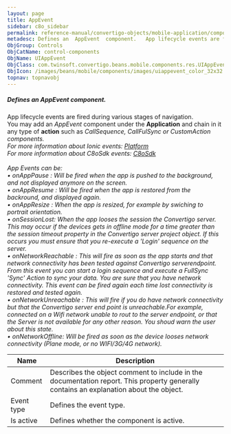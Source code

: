 ```yaml
---
layout: page
title: AppEvent
sidebar: c8o_sidebar
permalink: reference-manual/convertigo-objects/mobile-application/components/control-components/appevent/
metadesc: Defines an  AppEvent  component.   App lifecycle events are fired during various stages of navigation. You may add an  AppEvent  component under the  
ObjGroup: Controls
ObjCatName: control-components
ObjName: UIAppEvent
ObjClass: com.twinsoft.convertigo.beans.mobile.components.res.UIAppEvent
ObjIcon: /images/beans/mobile/components/images/uiappevent_color_32x32.png
topnav: topnavobj
---
```

##### Defines an <i>AppEvent</i> component. <br/>

 App lifecycle events are fired during various stages of navigation.</br>You may add an <i>AppEvent</i> component under the <b>Application</b> and chain in it any type of <b>action</b> such as <i>CallSequence<i>, <i>CallFulSync<i> or <i>CustomAction<i> components.<br/>
For more information about Ionic events: <a href='https://ionicframework.com/docs/v3/api/platform/Platform/' target='_blank'>Platform</a><br/>
For more information about C8oSdk events: <a href='#' target='_blank'>C8oSdk</a><br /><br />App Events can be:<br />• onAppPause : Will be fired when the app is pushed to the background, and not displayed anymore on the screen.<br />• onAppResume : Will be fired when the app is restored from the backround, and displayed again.<br />• onAppResize : When the app is resized, for example by swiching to portrait orientation.<br />• onSessionLost: When the app looses the session the Convertigo server. This may occur if the devices gets in offline mode for a time greater than the session timeout property in the Convertigo server project object. If this occurs you must ensure that you re-execute a 'Login' sequence on the server.<br />• onNetworkReachable : This will fire as soon as the app starts and that network connectivity has been tested against Convertigo serverendpoint. From this event you can start a login sequence and execute a FullSync 'Sync' Action to sync your data. You are sure that you have network connectivity. This event can be fired again each time lost connectivity is restored and tested again.<br />• onNetworkUnreachable : This will fire if you do have network connectivity but that the Convertigo server  end point is unreachable.For example, connected on a Wifi network unable to rout to the server endpoint, or that the Server is not available for any other reason. You shoud warn the user about this state.<br />• onNetworkOffline: Will be fired as soon as the device looses network connectivity (Plane mode, or no WIFI/3G/4G network).

Name | Description 
--- | ---
Comment | Describes the object comment to include in the documentation report.  This property generally contains an explanation about the object. 
Event type | Defines the event type.  
Is active | Defines whether the component is active. 

